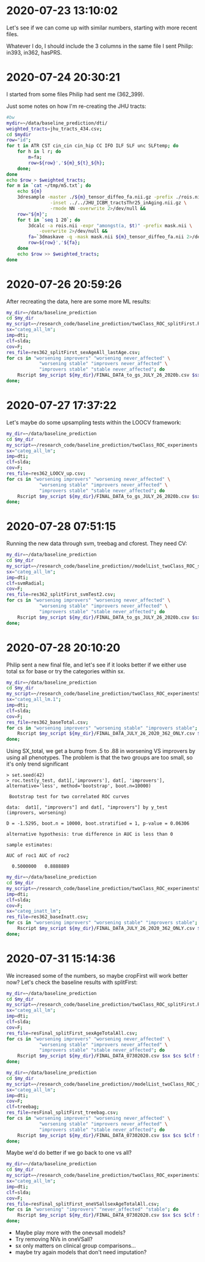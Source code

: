 # 2020-07-23 13:10:02

Let's see if we can come up with similar numbers, starting with more recent
files.

Whatever I do, I should include the 3 columns in the same file I sent Philip:
in393, in362, hasPRS.

# 2020-07-24 20:30:21

I started from some files Philip had sent me (362_399).

Just some notes on how I'm re-creating the JHU tracts:

```bash
#bw
mydir=~/data/baseline_prediction/dti/
weighted_tracts=jhu_tracts_434.csv;
cd $mydir
row="id";
for t in ATR CST cin_cin cin_hip CC IFO ILF SLF unc SLFtemp; do
    for h in l r; do
        m=fa;
        row=${row}','${m}_${t}_${h};
    done;
done
echo $row > $weighted_tracts;
for m in `cat ~/tmp/m5.txt`; do
    echo ${m}
    3dresample -master ./${m}_tensor_diffeo_fa.nii.gz -prefix ./rois.nii \
                -inset ../../JHU_ICBM_tractsThr25_inAging.nii.gz \
                -rmode NN -overwrite 2>/dev/null &&
    row="${m}";
    for t in `seq 1 20`; do
        3dcalc -a rois.nii -expr "amongst(a, $t)" -prefix mask.nii \
            -overwrite 2>/dev/null &&
        fa=`3dmaskave -q -mask mask.nii ${m}_tensor_diffeo_fa.nii 2>/dev/null`;
        row=${row}','${fa};
    done
    echo $row >> $weighted_tracts;
done
```

# 2020-07-26 20:59:26

After recreating the data, here are some more ML results:

```bash
my_dir=~/data/baseline_prediction
cd $my_dir
my_script=~/research_code/baseline_prediction/twoClass_ROC_splitFirst.R;
sx="categ_all_lm";
imp=dti;
clf=slda;
cov=F;
res_file=res362_splitFirst_sexAgeAll_lastAge.csv;
for cs in "worsening improvers" "worsening never_affected" \
            "worsening stable" "improvers never_affected" \
            "improvers stable" "stable never_affected"; do
    Rscript $my_script ${my_dir}/FINAL_DATA_to_gs_JULY_26_2020b.csv $sx $cs $clf $imp $cov $res_file;
done;
```

# 2020-07-27 17:37:22

Let's maybe do some upsampling tests within the LOOCV framework:

```bash
my_dir=~/data/baseline_prediction
cd $my_dir
my_script=~/research_code/baseline_prediction/twoClass_ROC_experiments.R;
sx="categ_all_lm";
imp=dti;
clf=slda;
cov=F;
res_file=res362_LOOCV_up.csv;
for cs in "worsening improvers" "worsening never_affected" \
            "worsening stable" "improvers never_affected" \
            "improvers stable" "stable never_affected"; do
    Rscript $my_script ${my_dir}/FINAL_DATA_to_gs_JULY_26_2020b.csv $sx $cs $clf $imp $cov $res_file;
done;
```

# 2020-07-28 07:51:15

Running the new data through svm, treebag and cforest. They need CV:

```bash
my_dir=~/data/baseline_prediction
cd $my_dir
my_script=~/research_code/baseline_prediction//modelList_twoClass_ROC_splitFirst.R;
sx="categ_all_lm";
imp=dti;
clf=svmRadial;
cov=F;
res_file=res362_splitFirst_svmTest2.csv;
for cs in "worsening improvers" "worsening never_affected" \
            "worsening stable" "improvers never_affected" \
            "improvers stable" "stable never_affected"; do
    Rscript $my_script ${my_dir}/FINAL_DATA_to_gs_JULY_26_2020b.csv $sx $cs $clf $imp 10 10 2 $cov $res_file;
done;
```

# 2020-07-28 20:10:20

Philip sent a new final file, and let's see if it looks better if we either use
total sx for base or try the categories within sx.

```bash
my_dir=~/data/baseline_prediction
cd $my_dir
my_script=~/research_code/baseline_prediction/twoClass_ROC_experiments5.R;
sx="categ_all_lm.1";
imp=dti;
clf=slda;
cov=F;
res_file=res362_baseTotal.csv;
for cs in "worsening improvers" "worsening stable" "improvers stable"; do
    Rscript $my_script ${my_dir}/FINAL_DATA_JULY_26_2020_362_ONLY.csv $sx $cs $clf $imp $cov $res_file;
done;
```

Using SX_total, we get a bump from .5 to .88 in worsening VS improvers by using all phenotypes. The problem is that the two groups are too small, so it's only trend significant

```
> set.seed(42)
> roc.test(y_test, dat1[,'improvers'], dat[, 'improvers'], alternative='less', method='bootstrap', boot.n=10000)

 Bootstrap test for two correlated ROC curves

data:  dat1[, "improvers"] and dat[, "improvers"] by y_test (improvers, worsening)

D = -1.5295, boot.n = 10000, boot.stratified = 1, p-value = 0.06306

alternative hypothesis: true difference in AUC is less than 0

sample estimates:

AUC of roc1 AUC of roc2 

  0.5000000   0.8888889 
```

```bash
my_dir=~/data/baseline_prediction
cd $my_dir
my_script=~/research_code/baseline_prediction/twoClass_ROC_experiments5.R;
imp=dti;
clf=slda;
cov=F;
sx="categ_inatt_lm";
res_file=res362_baseInatt.csv;
for cs in "worsening improvers" "worsening stable" "improvers stable"; do
    Rscript $my_script ${my_dir}/FINAL_DATA_JULY_26_2020_362_ONLY.csv $sx $cs $clf $imp $cov $res_file;
done;
```

# 2020-07-31 15:14:36

We increased some of the numbers, so maybe cropFirst will work better now? Let's
check the baseline results with splitFirst:

```bash
my_dir=~/data/baseline_prediction
cd $my_dir
my_script=~/research_code/baseline_prediction/twoClass_ROC_splitFirst.R;
sx="categ_all_lm";
imp=dti;
clf=slda;
cov=F;
res_file=resFinal_splitFirst_sexAgeTotalAll.csv;
for cs in "worsening improvers" "worsening never_affected" \
            "worsening stable" "improvers never_affected" \
            "improvers stable" "stable never_affected"; do
    Rscript $my_script ${my_dir}/FINAL_DATA_07302020.csv $sx $cs $clf $imp $cov $res_file;
done;
```

```bash
my_dir=~/data/baseline_prediction
cd $my_dir
my_script=~/research_code/baseline_prediction//modelList_twoClass_ROC_splitFirst.R;
sx="categ_all_lm";
imp=dti;
cov=F;
clf=treebag;
res_file=resFinal_splitFirst_treebag.csv;
for cs in "worsening improvers" "worsening never_affected" \
            "worsening stable" "improvers never_affected" \
            "improvers stable" "stable never_affected"; do
    Rscript $my_script ${my_dir}/FINAL_DATA_07302020.csv $sx $cs $clf $imp 10 10 2 $cov $res_file;
done;
```

Maybe we'd do better if we go back to one vs all?

```bash
my_dir=~/data/baseline_prediction
cd $my_dir
my_script=~/research_code/baseline_prediction/twoClass_ROC_experiments3.R;
sx="categ_all_lm";
imp=dti;
clf=slda;
cov=F;
res_file=resFinal_splitFirst_oneVSallsexAgeTotalAll.csv;
for cs in "worsening" "improvers" "never_affected" "stable"; do
    Rscript $my_script ${my_dir}/FINAL_DATA_07302020.csv $sx $cs $clf $imp $cov $res_file;
done;
```

* Maybe play more with the onevsall models? 
* Try removing NVs in oneVSall?
* sx only matters on clinical group comparisons...
* maybe try again models that don't need imputation?